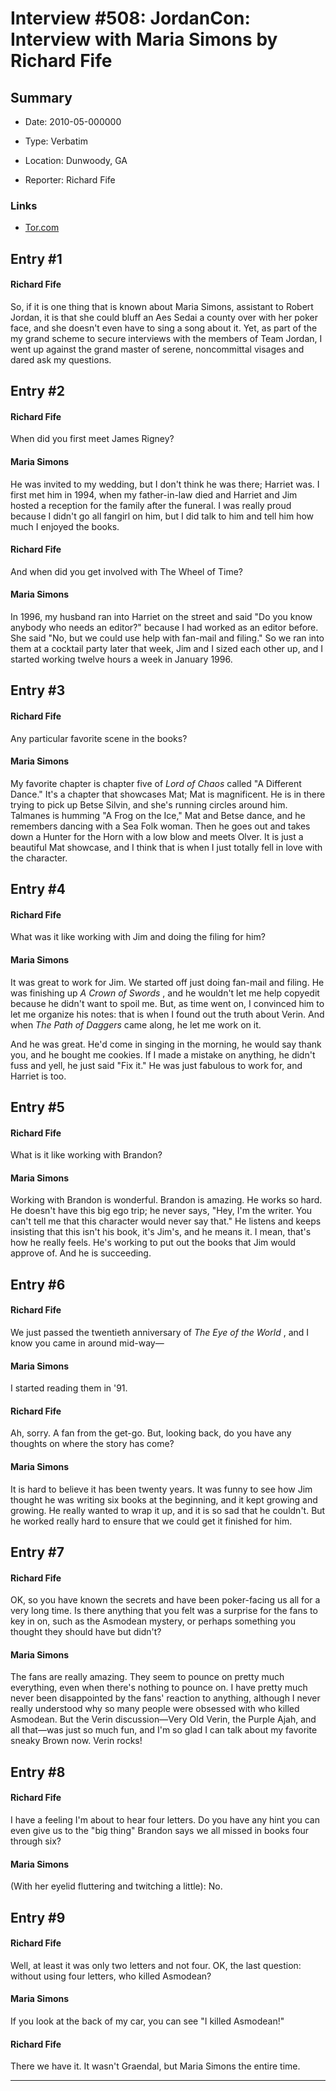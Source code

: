 # Interview #508: JordanCon: Interview with Maria Simons by Richard Fife

## Summary

- Date: 2010-05-000000

- Type: Verbatim

- Location: Dunwoody, GA

- Reporter: Richard Fife

### Links

- [Tor.com](http://www.tor.com/blogs/2010/05/jordancon-interview-with-maria-simons)


## Entry #1

#### Richard Fife

So, if it is one thing that is known about Maria Simons, assistant to Robert Jordan, it is that she could bluff an Aes Sedai a county over with her poker face, and she doesn't even have to sing a song about it. Yet, as part of the my grand scheme to secure interviews with the members of Team Jordan, I went up against the grand master of serene, noncommittal visages and dared ask my questions.

## Entry #2

#### Richard Fife

When did you first meet James Rigney?

#### Maria Simons

He was invited to my wedding, but I don't think he was there; Harriet was. I first met him in 1994, when my father-in-law died and Harriet and Jim hosted a reception for the family after the funeral. I was really proud because I didn't go all fangirl on him, but I did talk to him and tell him how much I enjoyed the books.

#### Richard Fife

And when did you get involved with The Wheel of Time?

#### Maria Simons

In 1996, my husband ran into Harriet on the street and said "Do you know anybody who needs an editor?" because I had worked as an editor before. She said "No, but we could use help with fan-mail and filing." So we ran into them at a cocktail party later that week, Jim and I sized each other up, and I started working twelve hours a week in January 1996.

## Entry #3

#### Richard Fife

Any particular favorite scene in the books?

#### Maria Simons

My favorite chapter is chapter five of
*Lord of Chaos*
called "A Different Dance." It's a chapter that showcases Mat; Mat is magnificent. He is in there trying to pick up Betse Silvin, and she's running circles around him. Talmanes is humming "A Frog on the Ice," Mat and Betse dance, and he remembers dancing with a Sea Folk woman. Then he goes out and takes down a Hunter for the Horn with a low blow and meets Olver. It is just a beautiful Mat showcase, and I think that is when I just totally fell in love with the character.

## Entry #4

#### Richard Fife

What was it like working with Jim and doing the filing for him?

#### Maria Simons

It was great to work for Jim. We started off just doing fan-mail and filing. He was finishing up
*A Crown of Swords*
, and he wouldn't let me help copyedit because he didn't want to spoil me. But, as time went on, I convinced him to let me organize his notes: that is when I found out the truth about Verin. And when
*The Path of Daggers*
came along, he let me work on it.

And he was great. He'd come in singing in the morning, he would say thank you, and he bought me cookies. If I made a mistake on anything, he didn't fuss and yell, he just said "Fix it." He was just fabulous to work for, and Harriet is too.

## Entry #5

#### Richard Fife

What is it like working with Brandon?

#### Maria Simons

Working with Brandon is wonderful. Brandon is amazing. He works so hard. He doesn't have this big ego trip; he never says, "Hey, I'm the writer. You can't tell me that this character would never say that." He listens and keeps insisting that this isn't his book, it's Jim's, and he means it. I mean, that's how he really feels. He's working to put out the books that Jim would approve of. And he is succeeding.

## Entry #6

#### Richard Fife

We just passed the twentieth anniversary of
*The Eye of the World*
, and I know you came in around mid-way—

#### Maria Simons

I started reading them in '91.

#### Richard Fife

Ah, sorry. A fan from the get-go. But, looking back, do you have any thoughts on where the story has come?

#### Maria Simons

It is hard to believe it has been twenty years. It was funny to see how Jim thought he was writing six books at the beginning, and it kept growing and growing. He really wanted to wrap it up, and it is so sad that he couldn't. But he worked really hard to ensure that we could get it finished for him.

## Entry #7

#### Richard Fife

OK, so you have known the secrets and have been poker-facing us all for a very long time. Is there anything that you felt was a surprise for the fans to key in on, such as the Asmodean mystery, or perhaps something you thought they should have but didn't?

#### Maria Simons

The fans are really amazing. They seem to pounce on pretty much everything, even when there's nothing to pounce on. I have pretty much never been disappointed by the fans' reaction to anything, although I never really understood why so many people were obsessed with who killed Asmodean. But the Verin discussion—Very Old Verin, the Purple Ajah, and all that—was just so much fun, and I'm so glad I can talk about my favorite sneaky Brown now. Verin rocks!

## Entry #8

#### Richard Fife

I have a feeling I'm about to hear four letters. Do you have any hint you can even give us to the "big thing" Brandon says we all missed in books four through six?

#### Maria Simons

(With her eyelid fluttering and twitching a little): No.

## Entry #9

#### Richard Fife

Well, at least it was only two letters and not four. OK, the last question: without using four letters, who killed Asmodean?

#### Maria Simons

If you look at the back of my car, you can see "I killed Asmodean!"

#### Richard Fife

There we have it. It wasn't Graendal, but Maria Simons the entire time.


---

